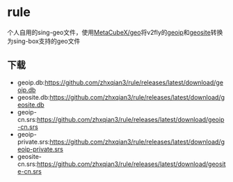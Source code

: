 # rule
个人自用的sing-geo文件，使用[MetaCubeX/geo](https://github.com/MetaCubeX/geo)将v2fly的[geoip](https://github.com/v2fly/geoip)和[geosite](https://github.com/v2fly/domain-list-community)转换为sing-box支持的geo文件

## 下载
- geoip.db:https://github.com/zhxqian3/rule/releases/latest/download/geoip.db
- geosite.db:https://github.com/zhxqian3/rule/releases/latest/download/geosite.db
- geoip-cn.srs:https://github.com/zhxqian3/rule/releases/latest/download/geoip-cn.srs
- geoip-private.srs:https://github.com/zhxqian3/rule/releases/latest/download/geoip-private.srs
- geosite-cn.srs:https://github.com/zhxqian3/rule/releases/latest/download/geosite-cn.srs